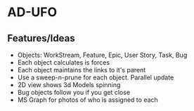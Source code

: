 # AD-UFO

## Features/Ideas

- Objects: WorkStream, Feature, Epic, User Story, Task, Bug
- Each object calculates is forces
- Each object maintains the links to it's parent
- Use a sweep-n-prune for each object. Parallel update
- 2D view shows 3d Models spinning
- Bug objects follow you if you get close
- MS Graph for photos of who is assigned to each


